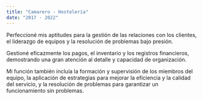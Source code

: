 ```yaml
---
title: "Camarero - Hostelería"
date: "2017 - 2022"
---
```

Perfeccioné mis aptitudes para la gestión de las relaciones con los clientes, el liderazgo de equipos y la resolución de problemas bajo presión.

Gestioné eficazmente los pagos, el inventario y los registros financieros, demostrando una gran atención al detalle y capacidad de organización.

Mi función también incluía la formación y supervisión de los miembros del equipo, la aplicación de estrategias para mejorar la eficiencia y la calidad del servicio, y la resolución de problemas para garantizar un funcionamiento sin problemas.